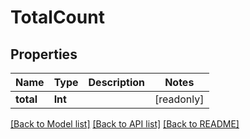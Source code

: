 # TotalCount

## Properties
Name | Type | Description | Notes
------------ | ------------- | ------------- | -------------
**total** | **Int** |  | [readonly] 

[[Back to Model list]](../README.md#documentation-for-models) [[Back to API list]](../README.md#documentation-for-api-endpoints) [[Back to README]](../README.md)


